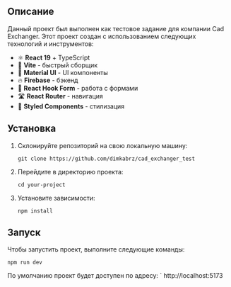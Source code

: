## Описание

Данный проект был выполнен как тестовое задание для компании Cad Exchanger. Этот проект создан с использованием следующих технологий и инструментов:

- ⚛️ **React 19** + TypeScript
- 🚀 **Vite** - быстрый сборщик
- 🎨 **Material UI** - UI компоненты
- 🔥 **Firebase** - бэкенд
- 📝 **React Hook Form** - работа с формами
- 🛣️ **React Router** - навигация
- 💅 **Styled Components** - стилизация


## Установка

1. Склонируйте репозиторий на свою локальную машину:

   ```
   git clone https://github.com/dimkabrz/cad_exchanger_test
   ```

2. Перейдите в директорию проекта:

   ```
   cd your-project
   ```

3. Установите зависимости:

   ```
   npm install
   ```

## Запуск

Чтобы запустить проект, выполните следующие команды:

```
npm run dev
```

По умолчанию проект будет доступен по адресу: ` http://localhost:5173




